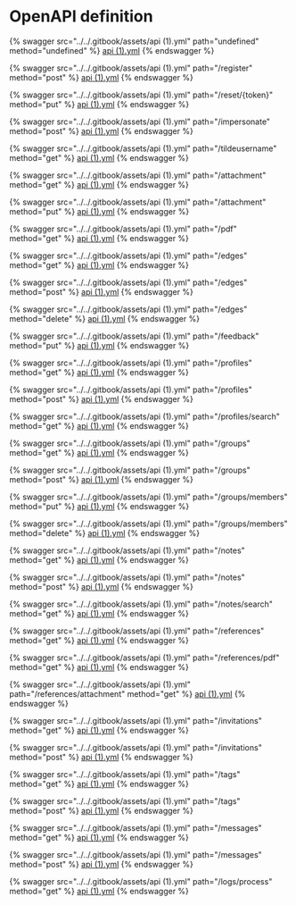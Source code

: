 # OpenAPI definition

{% swagger src="../../.gitbook/assets/api (1).yml" path="undefined" method="undefined" %}
[api (1).yml](<../../.gitbook/assets/api (1).yml>)
{% endswagger %}

{% swagger src="../../.gitbook/assets/api (1).yml" path="/register" method="post" %}
[api (1).yml](<../../.gitbook/assets/api (1).yml>)
{% endswagger %}

{% swagger src="../../.gitbook/assets/api (1).yml" path="/reset/{token}" method="put" %}
[api (1).yml](<../../.gitbook/assets/api (1).yml>)
{% endswagger %}

{% swagger src="../../.gitbook/assets/api (1).yml" path="/impersonate" method="post" %}
[api (1).yml](<../../.gitbook/assets/api (1).yml>)
{% endswagger %}

{% swagger src="../../.gitbook/assets/api (1).yml" path="/tildeusername" method="get" %}
[api (1).yml](<../../.gitbook/assets/api (1).yml>)
{% endswagger %}

{% swagger src="../../.gitbook/assets/api (1).yml" path="/attachment" method="get" %}
[api (1).yml](<../../.gitbook/assets/api (1).yml>)
{% endswagger %}

{% swagger src="../../.gitbook/assets/api (1).yml" path="/attachment" method="put" %}
[api (1).yml](<../../.gitbook/assets/api (1).yml>)
{% endswagger %}

{% swagger src="../../.gitbook/assets/api (1).yml" path="/pdf" method="get" %}
[api (1).yml](<../../.gitbook/assets/api (1).yml>)
{% endswagger %}

{% swagger src="../../.gitbook/assets/api (1).yml" path="/edges" method="get" %}
[api (1).yml](<../../.gitbook/assets/api (1).yml>)
{% endswagger %}

{% swagger src="../../.gitbook/assets/api (1).yml" path="/edges" method="post" %}
[api (1).yml](<../../.gitbook/assets/api (1).yml>)
{% endswagger %}

{% swagger src="../../.gitbook/assets/api (1).yml" path="/edges" method="delete" %}
[api (1).yml](<../../.gitbook/assets/api (1).yml>)
{% endswagger %}

{% swagger src="../../.gitbook/assets/api (1).yml" path="/feedback" method="put" %}
[api (1).yml](<../../.gitbook/assets/api (1).yml>)
{% endswagger %}

{% swagger src="../../.gitbook/assets/api (1).yml" path="/profiles" method="get" %}
[api (1).yml](<../../.gitbook/assets/api (1).yml>)
{% endswagger %}

{% swagger src="../../.gitbook/assets/api (1).yml" path="/profiles" method="post" %}
[api (1).yml](<../../.gitbook/assets/api (1).yml>)
{% endswagger %}

{% swagger src="../../.gitbook/assets/api (1).yml" path="/profiles/search" method="get" %}
[api (1).yml](<../../.gitbook/assets/api (1).yml>)
{% endswagger %}

{% swagger src="../../.gitbook/assets/api (1).yml" path="/groups" method="get" %}
[api (1).yml](<../../.gitbook/assets/api (1).yml>)
{% endswagger %}

{% swagger src="../../.gitbook/assets/api (1).yml" path="/groups" method="post" %}
[api (1).yml](<../../.gitbook/assets/api (1).yml>)
{% endswagger %}

{% swagger src="../../.gitbook/assets/api (1).yml" path="/groups/members" method="put" %}
[api (1).yml](<../../.gitbook/assets/api (1).yml>)
{% endswagger %}

{% swagger src="../../.gitbook/assets/api (1).yml" path="/groups/members" method="delete" %}
[api (1).yml](<../../.gitbook/assets/api (1).yml>)
{% endswagger %}

{% swagger src="../../.gitbook/assets/api (1).yml" path="/notes" method="get" %}
[api (1).yml](<../../.gitbook/assets/api (1).yml>)
{% endswagger %}

{% swagger src="../../.gitbook/assets/api (1).yml" path="/notes" method="post" %}
[api (1).yml](<../../.gitbook/assets/api (1).yml>)
{% endswagger %}

{% swagger src="../../.gitbook/assets/api (1).yml" path="/notes/search" method="get" %}
[api (1).yml](<../../.gitbook/assets/api (1).yml>)
{% endswagger %}

{% swagger src="../../.gitbook/assets/api (1).yml" path="/references" method="get" %}
[api (1).yml](<../../.gitbook/assets/api (1).yml>)
{% endswagger %}

{% swagger src="../../.gitbook/assets/api (1).yml" path="/references/pdf" method="get" %}
[api (1).yml](<../../.gitbook/assets/api (1).yml>)
{% endswagger %}

{% swagger src="../../.gitbook/assets/api (1).yml" path="/references/attachment" method="get" %}
[api (1).yml](<../../.gitbook/assets/api (1).yml>)
{% endswagger %}

{% swagger src="../../.gitbook/assets/api (1).yml" path="/invitations" method="get" %}
[api (1).yml](<../../.gitbook/assets/api (1).yml>)
{% endswagger %}

{% swagger src="../../.gitbook/assets/api (1).yml" path="/invitations" method="post" %}
[api (1).yml](<../../.gitbook/assets/api (1).yml>)
{% endswagger %}

{% swagger src="../../.gitbook/assets/api (1).yml" path="/tags" method="get" %}
[api (1).yml](<../../.gitbook/assets/api (1).yml>)
{% endswagger %}

{% swagger src="../../.gitbook/assets/api (1).yml" path="/tags" method="post" %}
[api (1).yml](<../../.gitbook/assets/api (1).yml>)
{% endswagger %}

{% swagger src="../../.gitbook/assets/api (1).yml" path="/messages" method="get" %}
[api (1).yml](<../../.gitbook/assets/api (1).yml>)
{% endswagger %}

{% swagger src="../../.gitbook/assets/api (1).yml" path="/messages" method="post" %}
[api (1).yml](<../../.gitbook/assets/api (1).yml>)
{% endswagger %}

{% swagger src="../../.gitbook/assets/api (1).yml" path="/logs/process" method="get" %}
[api (1).yml](<../../.gitbook/assets/api (1).yml>)
{% endswagger %}
